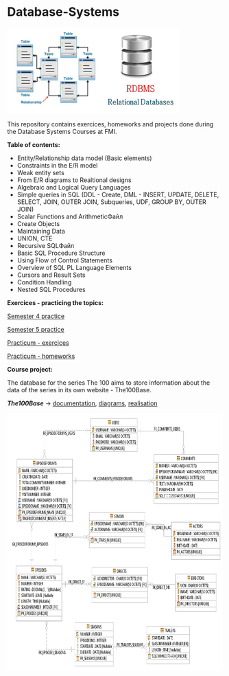 # Database-Systems

<img src="https://github.com/DenitsaStoianova/Database-Systems/blob/master/dbms-image.jpg" width="400" height="200">


This repository contains exercices, homeworks and projects done during the Database Systems Courses at FMI.

**Table of contents:**
- Entity/Relationship data model (Basic elements)
- Constraints in the E/R model
- Weak entity sets
- From E/R diagrams to Realtional designs
- Algebraic and Logical Query Languages
- Simple queries in SQL (DDL - Create, DML - INSERT, UPDATE, DELETE, SELECT, JOIN, OUTER JOIN, Subqueries, UDF, GROUP BY, OUTER JOIN)
- Scalar Functions and ArithmeticФайл
- Create Objects
- Maintaining Data
- UNION, CTE
- Recursive SQLФайл
- Basic SQL Procedure Structure
- Using Flow of Control Statements
- Overview of SQL PL Language Elements
- Cursors and Result Sets
- Condition Handling
- Nested SQL Procedures 

**Exercices - practicing the topics:**

[Semester 4 practice](https://github.com/DenitsaStoianova/Database-Systems/tree/master/Semester4)

[Semester 5 practice](https://github.com/DenitsaStoianova/Database-Systems/tree/master/Semester5)

[Practicum - exercices](https://github.com/DenitsaStoianova/Database-Systems/tree/master/Practicum/Exercises)

[Practicum - homeworks](https://github.com/DenitsaStoianova/Database-Systems/tree/master/Practicum/Homeworks)

**Course project:**

The database for the series The 100 aims to store information about the data of the series in its own website - The100Base.

***The100Base*** -> [documentation](https://github.com/DenitsaStoianova/Database-Systems/blob/master/CourseProject/The100Base/documentation/%D0%94%D0%BE%D0%BA%D1%83%D0%BC%D0%B5%D0%BD%D1%82%D0%B0%D1%86%D0%B8%D1%8F.pdf), [diagrams](https://github.com/DenitsaStoianova/Database-Systems/tree/master/CourseProject/The100Base/diagrams), [realisation](https://github.com/DenitsaStoianova/Database-Systems/tree/master/CourseProject/The100Base/scripts)

<img src="https://github.com/DenitsaStoianova/Database-Systems/blob/master/CourseProject/The100Base/diagrams/data_studio_diagram.png" width="750" height="600">
